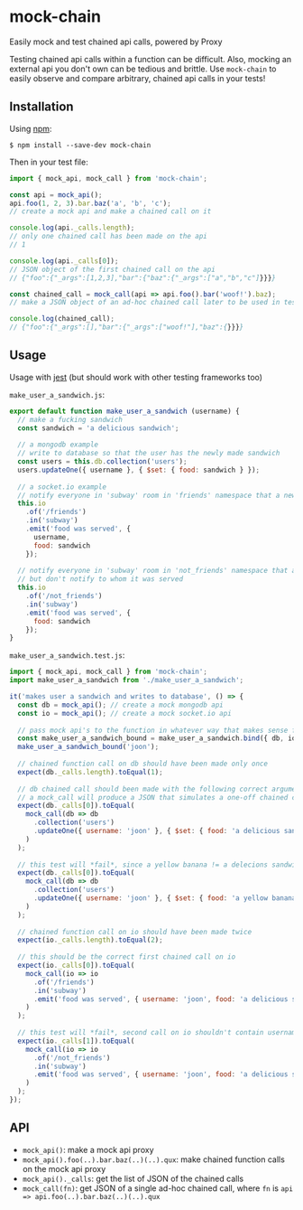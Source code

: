 # mock-chain
Easily mock and test chained api calls, powered by Proxy

Testing chained api calls within a function can be difficult. Also, mocking an external api you don't own can be tedious and brittle. Use `mock-chain` to easily observe and compare arbitrary, chained api calls in your tests!

## Installation
Using [npm](https://www.npmjs.com/):
```
$ npm install --save-dev mock-chain
```
Then in your test file:
```js
import { mock_api, mock_call } from 'mock-chain';

const api = mock_api();
api.foo(1, 2, 3).bar.baz('a', 'b', 'c');
// create a mock api and make a chained call on it

console.log(api._calls.length);
// only one chained call has been made on the api
// 1

console.log(api._calls[0]);
// JSON object of the first chained call on the api
// {"foo":{"_args":[1,2,3],"bar":{"baz":{"_args":["a","b","c"]}}}}

const chained_call = mock_call(api => api.foo().bar('woof!').baz);
// make a JSON object of an ad-hoc chained call later to be used in test

console.log(chained_call);
// {"foo":{"_args":[],"bar":{"_args":["woof!"],"baz":{}}}}
```

## Usage
Usage with [jest](https://facebook.github.io/jest/) (but should work with other testing frameworks too)

`make_user_a_sandwich.js`:
```js
export default function make_user_a_sandwich (username) {
  // make a fucking sandwich
  const sandwich = 'a delicious sandwich';
  
  // a mongodb example
  // write to database so that the user has the newly made sandwich
  const users = this.db.collection('users');
  users.updateOne({ username }, { $set: { food: sandwich } });
  
  // a socket.io example
  // notify everyone in 'subway' room in 'friends' namespace that a new sandwich was served to user
  this.io
    .of('/friends')
    .in('subway')
    .emit('food was served', {
      username,
      food: sandwich
    });
    
  // notify everyone in 'subway' room in 'not_friends' namespace that a new sandwich was served,
  // but don't notify to whom it was served
  this.io
    .of('/not_friends')
    .in('subway')
    .emit('food was served', {
      food: sandwich
    });
}
```
`make_user_a_sandwich.test.js`:
```js
import { mock_api, mock_call } from 'mock-chain';
import make_user_a_sandwich from './make_user_a_sandwich';

it('makes user a sandwich and writes to database', () => {
  const db = mock_api(); // create a mock mongodb api
  const io = mock_api(); // create a mock socket.io api
  
  // pass mock api's to the function in whatever way that makes sense for your case
  const make_user_a_sandwich_bound = make_user_a_sandwich.bind({ db, io });
  make_user_a_sandwich_bound('joon');
  
  // chained function call on db should have been made only once
  expect(db._calls.length).toEqual(1);
  
  // db chained call should been made with the following correct arguments
  // a mock_call will produce a JSON that simulates a one-off chained call
  expect(db._calls[0]).toEqual(
    mock_call(db => db
      .collection('users')
      .updateOne({ username: 'joon' }, { $set: { food: 'a delicious sandwich' } })
    )
  );
  
  // this test will *fail*, since a yellow banana != a delecions sandwich
  expect(db._calls[0]).toEqual(
    mock_call(db => db
      .collection('users')
      .updateOne({ username: 'joon' }, { $set: { food: 'a yellow banana' } })
    )
  );
  
  // chained function call on io should have been made twice
  expect(io._calls.length).toEqual(2);
  
  // this should be the correct first chained call on io
  expect(io._calls[0]).toEqual(
    mock_call(io => io
      .of('/friends')
      .in('subway')
      .emit('food was served', { username: 'joon', food: 'a delicious sandwich'})
    )
  );
  
  // this test will *fail*, second call on io shouldn't contain username
  expect(io._calls[1]).toEqual(
    mock_call(io => io
      .of('/not_friends')
      .in('subway')
      .emit('food was served', { username: 'joon', food: 'a delicious sandwich'})
    )
  );
});
```
## API
- `mock_api()`: make a mock api proxy
- `mock_api().foo(..).bar.baz(..)(..).qux`: make chained function calls on the mock api proxy
- `mock_api()._calls`: get the list of JSON of the chained calls
- `mock_call(fn)`: get JSON of a single ad-hoc chained call, where `fn` is `api => api.foo(..).bar.baz(..)(..).qux`
